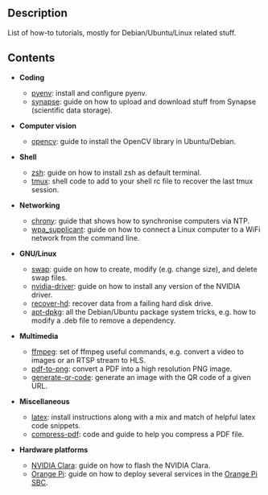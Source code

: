 Description
-----------
List of how-to tutorials, mostly for Debian/Ubuntu/Linux related stuff.

Contents
--------

* **Coding**
  * [pyenv](pyenv): install and configure pyenv.
  * [synapse](synapse): guide on how to upload and download stuff from Synapse (scientific data storage).


* **Computer vision**
  * [opencv](opencv): guide to install the OpenCV library in Ubuntu/Debian. 


* **Shell**
  * [zsh](zsh): guide on how to install zsh as default terminal. 
  * [tmux](tmux): shell code to add to your shell rc file to recover the last tmux session. 


* **Networking**
  * [chrony](chrony): guide that shows how to synchronise computers via NTP.
  * [wpa_supplicant](wpa_supplicant): guide on how to connect a Linux computer to a WiFi network from the command line.


* **GNU/Linux**
  * [swap](swap): guide on how to create, modify (e.g. change size), and delete swap files.
  * [nvidia-driver](nvidia-driver): guide on how to install any version of the NVIDIA driver.
  * [recover-hd](recover-hd): recover data from a failing hard disk drive.
  * [apt-dpkg](apt-dpkg): all the Debian/Ubuntu package system tricks, e.g. how to modify a .deb file to remove a dependency.


* **Multimedia**
  * [ffmpeg](ffmpeg): set of ffmpeg useful commands, e.g. convert a video to images or an RTSP stream to HLS.
  * [pdf-to-png](pdf-to-png): convert a PDF into a high resolution PNG image.
  * [generate-qr-code](generate-qr-code): generate an image with the QR code of a given URL.


* **Miscellaneous**
  * [latex](latex): install instructions along with a mix and match of helpful latex code snippets. 
  * [compress-pdf](compress-pdf): code and guide to help you compress a PDF file.


* **Hardware platforms**
  * [NVIDIA Clara](nvidia-clara): guide on how to flash the NVIDIA Clara. 
  * [Orange Pi](orangepi): guide on how to deploy several services in the [Orange Pi](http://www.orangepi.org/) [SBC](https://en.wikipedia.org/wiki/Single-board_computer).
